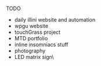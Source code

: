TODO
* daily illini website and automation
* wpgu website
* touchGrass project
* MTD portfolio
* inline insomniacs stuff
* photography
* LED matrix sign\
